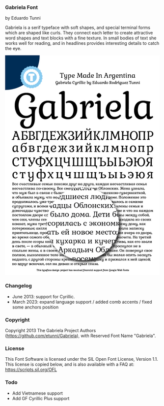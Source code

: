 ### Gabriela Font

by Eduardo Tunni


Gabriela is a serif typeface with soft shapes, and special terminal forms which are shaped like curls. They connect each letter to create attractive word shapes and text blocks with a fine texture. In small bodies of text she works well for reading, and in headlines provides interesting details to catch the eye.

![Gabriela](documentation/Gabriela-CYRILLIC-specimen.jpg)


### Changelog
- June 2013: support for Cyrillic.
- March 2023: expand language support / added comb accents / fixed some anchors position

### Copyright

Copyright 2013 The Gabriela Project Authors (https://github.com/etunni/Gabriela), with Reserved Font Name "Gabriela".


### License

This Font Software is licensed under the SIL Open Font License, Version 1.1.
This license is copied below, and is also available with a FAQ at:
https://scripts.sil.org/OFL


### Todo

* Add Vietnamese support
* Add GF Cyrillic Plus support


